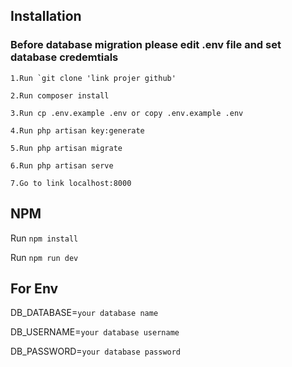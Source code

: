 ## Installation

### Before database migration please edit .env file and set database credemtials

```
1.Run `git clone 'link projer github'

2.Run composer install

3.Run cp .env.example .env or copy .env.example .env

4.Run php artisan key:generate

5.Run php artisan migrate

6.Run php artisan serve

7.Go to link localhost:8000

```

## NPM
Run `npm install`

Run `npm run dev`


## For Env
DB_DATABASE=`your database name`

DB_USERNAME=`your database username`

DB_PASSWORD=`your database password`